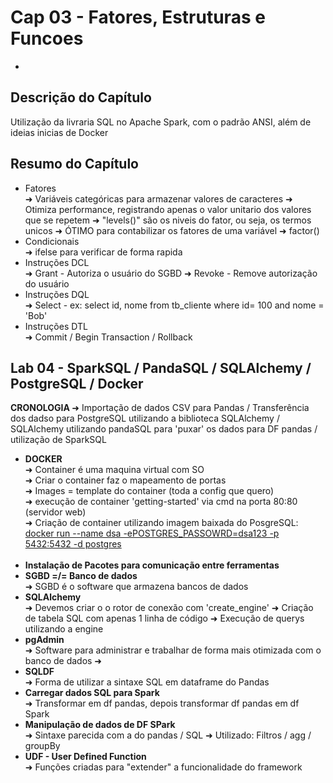 <h1>Cap 03 - Fatores, Estruturas e Funcoes</h1>

-

<h2>Descrição do Capítulo</h2>
<p>Utilização da livraria SQL no Apache Spark, com o padrão ANSI, além de ideias inicias de Docker</p>


<h2>Resumo do Capítulo</h2>

<ul>
  <li>Fatores</li>
  ➜ Variáveis categóricas para armazenar valores de caracteres
  ➜ Otimiza performance, registrando apenas o valor unitario dos valores que se repetem
  ➜ "levels()" são os niveis do fator, ou seja, os termos unicos
  ➜ ÓTIMO para contabilizar os fatores de uma variável
  ➜ factor() 
  <li>Condicionais</li>
  ➜ ifelse para verificar de forma rapida
  <li>Instruções DCL</li>
  ➜ Grant - Autoriza o usuário do SGBD
  ➜ Revoke - Remove autorização do usuário 
  <li>Instruções DQL</li>
  ➜ Select  - ex: select id, nome from tb_cliente where id= 100 and nome = 'Bob' 
  <li>Instruções DTL</li>
  ➜ Commit / Begin Transaction / Rollback 
</ul>

<h2>Lab 04 - SparkSQL / PandaSQL / SQLAlchemy / PostgreSQL / Docker</h2>
<p><b>CRONOLOGIA </b>➜ Importação de dados CSV para Pandas / Transferência dos dadso para PostgreSQL utilizando a biblioteca SQLAlchemy / SQLAlchemy utilizando pandaSQL para 'puxar' os dados para DF pandas / utilização de SparkSQL</p>

<ul>
<li><b>DOCKER</b></li>
➜ Container é uma maquina virtual com SO<br>
➜ Criar o container faz o mapeamento de portas<br>
➜ Images = template do container (toda a config que quero)<br>
➜ execução de container 'getting-started' via cmd na porta 80:80 (servidor web)<br>
➜ Criação de container utilizando imagem baixada do PosgreSQL: 
<u>docker run --name dsa -ePOSTGRES_PASSOWRD=dsa123 -p 5432:5432 -d postgres</u><br><br>

<li><b>Instalação de Pacotes para comunicação entre ferramentas</b></li>
<li><b>SGBD =/= Banco de dados</b></li>
➜ SGBD é o software que armazena bancos de dados
<li><b>SQLAlchemy</b></li>
➜ Devemos criar o o rotor de conexão com 'create_engine'
➜ Criação de tabela SQL com apenas 1 linha de código
➜ Execução de querys utilizando a engine
<li><b>pgAdmin</b></li>
➜ Software para administrar e trabalhar de forma mais otimizada com o banco de dados
➜
<li><b>SQLDF</b></li>
➜ Forma de utilizar a sintaxe SQL em dataframe do Pandas
<li><b>Carregar dados SQL para Spark</b></li>
➜ Transformar em df pandas, depois transformar df pandas em df Spark
<li><b>Manipulação de dados de DF SPark</b></li>
➜ Sintaxe parecida com a do pandas / SQL
➜ Utilizado: Filtros / agg / groupBy
<li><b>UDF - User Defined Function
</b></li>
➜ Funções criadas para "extender" a funcionalidade do framework





</ul>

